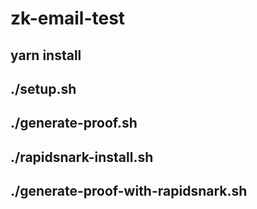 # zk-email-test
## yarn install
## ./setup.sh
## ./generate-proof.sh

## ./rapidsnark-install.sh
## ./generate-proof-with-rapidsnark.sh